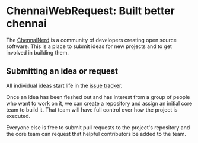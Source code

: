 # ChennaiWebRequest: Built better chennai

The [ChennaiNerd](https://github.com/ChennaiNerd) is a community of developers creating open source software. This is a place to submit ideas for new projects and to get involved in building them.

## Submitting an idea or request

All individual ideas start life in the [issue tracker](https://github.com/ChennaiNerd/ChennaiWebRequest/issues).

Once an idea has been fleshed out and has interest from a group of people who want to work on it, we can create a repository and assign an initial core team to build it. That team will have full control over how the project is executed.

Everyone else is free to submit pull requests to the project's repository and the core team can request that helpful contributors be added to the team.
